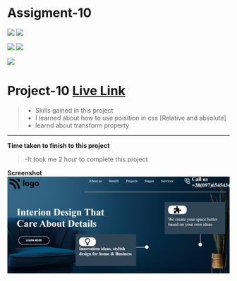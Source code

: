 # Assigment-10
![](https://img.shields.io/badge/Full%20stack--Js%20%20bootcamp-Ineuron%20-yellowgreen)
![](https://img.shields.io/badge/Hitesh%20choudhary-LCO-orange)

![](https://img.shields.io/badge/HTML-CSS-lightgrey)
![](https://img.shields.io/badge/LIVE--CLASS-PROJECT--1-yellowgreen)

![](https://img.shields.io/badge/Rishu%20srivastava-BCA-orange)

# **Project-10** [Live Link](https://ineuronproject-10.netlify.app/)
>- Skills gained in this project
 >- I learned about how to use poisition in css [Relative and absolute]
 >- learnd about transform property
 
 ***
 **Time taken to finish to this project**
 
 >-It took me 2 hour to complete this project 

 **Screenshot**
 ![](./Screenshot/project-10.PNG)
 